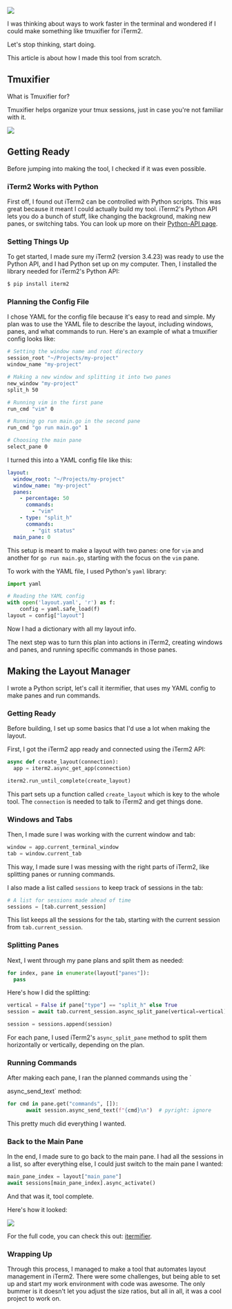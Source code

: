 
![](https://cdn.jsdelivr.net/gh/poloxue/images@2024-02/2024-02-26-build-an-itermifier-01.png)

I was thinking about ways to work faster in the terminal and wondered if I could make something like tmuxifier for iTerm2. 

Let's stop thinking, start doing.

This article is about how I made this tool from scratch.

## Tmuxifier

What is Tmuxifier for? 

Tmuxifier helps organize your tmux sessions, just in case you're not familiar with it.

![](https://cdn.jsdelivr.net/gh/poloxue/images@2024-02/2024-02-26-build-an-itermifier-02-v1.gif)

## Getting Ready

Before jumping into making the tool, I checked if it was even possible.

### iTerm2 Works with Python

First off, I found out iTerm2 can be controlled with Python scripts. This was great because it meant I could actually build my tool. iTerm2's Python API lets you do a bunch of stuff, like changing the background, making new panes, or switching tabs. You can look up more on their [Python-API page](https://iterm2.com/python-api/).

### Setting Things Up

To get started, I made sure my iTerm2 (version 3.4.23) was ready to use the Python API, and I had Python set up on my computer. Then, I installed the library needed for iTerm2's Python API:

```bash
$ pip install iterm2
```

### Planning the Config File

I chose YAML for the config file because it's easy to read and simple. My plan was to use the YAML file to describe the layout, including windows, panes, and what commands to run. Here's an example of what a tmuxifier config looks like:

```bash
# Setting the window name and root directory
session_root "~/Projects/my-project"
window_name "my-project"

# Making a new window and splitting it into two panes
new_window "my-project"
split_h 50

# Running vim in the first pane
run_cmd "vim" 0

# Running go run main.go in the second pane
run_cmd "go run main.go" 1

# Choosing the main pane
select_pane 0
```

I turned this into a YAML config file like this:

```yaml
layout:
  window_root: "~/Projects/my-project"
  window_name: "my-project"
  panes:
    - percentage: 50
      commands:
        - "vim"
    - type: "split_h"
      commands:
        - "git status"
  main_pane: 0
```

This setup is meant to make a layout with two panes: one for `vim` and another for `go run main.go`, starting with the focus on the `vim` pane.

To work with the YAML file, I used Python's `yaml` library:

```python
import yaml

# Reading the YAML config
with open('layout.yaml', 'r') as f:
    config = yaml.safe_load(f)
layout = config["layout"]
```

Now I had a dictionary with all my layout info.

The next step was to turn this plan into actions in iTerm2, creating windows and panes, and running specific commands in those panes.

## Making the Layout Manager

I wrote a Python script, let's call it itermifier, that uses my YAML config to make panes and run commands.

### Getting Ready

Before building, I set up some basics that I'd use a lot when making the layout.

First, I got the iTerm2 app ready and connected using the iTerm2 API:

```python
async def create_layout(connection):
  app = iterm2.async_get_app(connection)

iterm2.run_until_complete(create_layout)
```

This part sets up a function called `create_layout` which is key to the whole tool. The `connection` is needed to talk to iTerm2 and get things done.

### Windows and Tabs

Then, I made sure I was working with the current window and tab:

```python
window = app.current_terminal_window
tab = window.current_tab
```

This way, I made sure I was messing with the right parts of iTerm2, like splitting panes or running commands.

I also made a list called `sessions` to keep track of sessions in the tab:

```python
# A list for sessions made ahead of time
sessions = [tab.current_session] 
```

This list keeps all the sessions for the tab, starting with the current session from `tab.current_session`.

### Splitting Panes

Next, I went through my pane plans and split them as needed:

```python
for index, pane in enumerate(layout["panes"]):
  pass
```

Here's how I did the splitting:

```python
vertical = False if pane["type"] == "split_h" else True
session = await tab.current_session.async_split_pane(vertical=vertical)

session = sessions.append(session)
```

For each pane, I used iTerm2's `async_split_pane` method to split them horizontally or vertically, depending on the plan.

### Running Commands

After making each pane, I ran the planned commands using the `

async_send_text` method:

```python
for cmd in pane.get("commands", []):
      await session.async_send_text(f"{cmd}\n")  # pyright: ignore
```

This pretty much did everything I wanted.

### Back to the Main Pane

In the end, I made sure to go back to the main pane. I had all the sessions in a list, so after everything else, I could just switch to the main pane I wanted:

```python
main_pane_index = layout["main_pane"]
await sessions[main_pane_index].async_activate()
```

And that was it, tool complete.

Here's how it looked:

![](https://cdn.jsdelivr.net/gh/poloxue/images@2024-02/2024-02-26-build-an-itermifier-03.gif)

For the full code, you can check this out: [itermifier](https://gist.github.com/poloxue/c2b1a4c839750f1c5c0cba65c74a223b).

### Wrapping Up

Through this process, I managed to make a tool that automates layout management in iTerm2. There were some challenges, but being able to set up and start my work environment with code was awesome. The only bummer is it doesn't let you adjust the size ratios, but all in all, it was a cool project to work on.
